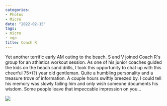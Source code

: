 ```yaml
---
categories:
- Photos
- Micro
date: "2022-02-15"
tags:
- micro
- vgp
title: Coach R
---
```


Yet another terrific early AM outing to the beach. S and V joined Coach R's group for an athletics workout session. As one of his junior coaches guided the kids on the beach sand drills, I took this opportunity to chat up with this cheerful 75+(?) year old gentleman. Quite a humbling personality and a treasure trove of information. A couple hours swiftly breezed by. I could tell his memory was slowly failing him and only wish someone documents his wisdom. Some people leave that impeccable impression on you...

![](images/Imagepipe_1-2.jpg)

